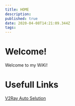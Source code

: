 ```yaml
---
title: HOME
description: 
published: true
date: 2020-04-08T14:21:09.344Z
tags: 
---
```


# Welcome!

Welcome to my WiKi!

# Usefull Links

[V2Ray Auto Selution](https://github.com/NTLx/scripts)